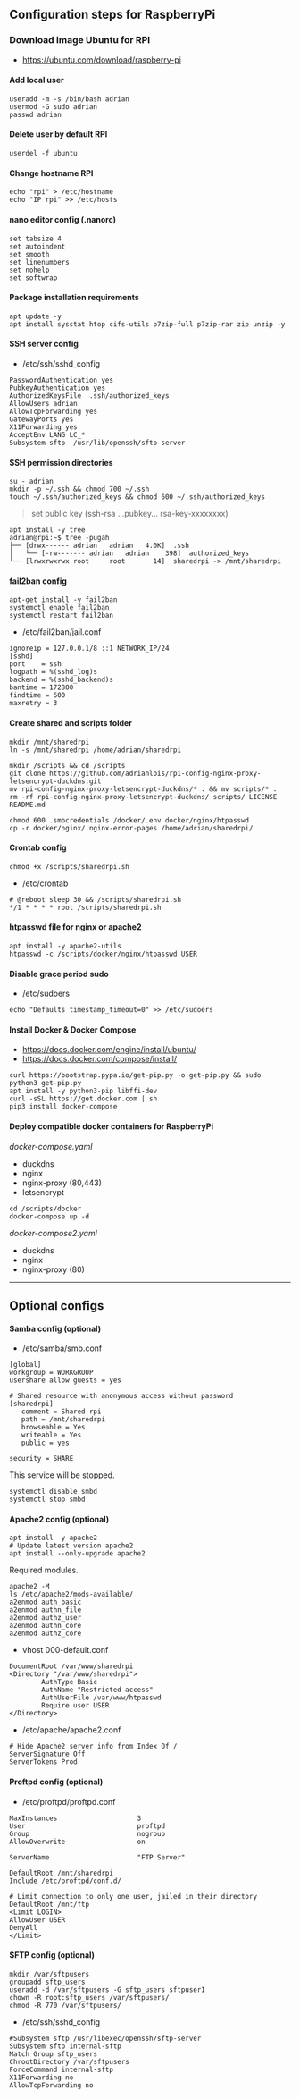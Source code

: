 ## Configuration steps for RaspberryPi

### Download image Ubuntu for RPI
- https://ubuntu.com/download/raspberry-pi

#### Add local user
```
useradd -m -s /bin/bash adrian
usermod -G sudo adrian
passwd adrian
```
#### Delete user by default RPI
```
userdel -f ubuntu
```
#### Change hostname RPI
```
echo "rpi" > /etc/hostname
echo "IP rpi" >> /etc/hosts
```

#### nano editor config (.nanorc)
```
set tabsize 4
set autoindent
set smooth
set linenumbers
set nohelp
set softwrap
```

#### Package installation requirements
```
apt update -y
apt install sysstat htop cifs-utils p7zip-full p7zip-rar zip unzip -y
```

#### SSH server config
- /etc/ssh/sshd_config
```
PasswordAuthentication yes
PubkeyAuthentication yes
AuthorizedKeysFile  .ssh/authorized_keys
AllowUsers adrian
AllowTcpForwarding yes
GatewayPorts yes
X11Forwarding yes
AcceptEnv LANG LC_*
Subsystem sftp  /usr/lib/openssh/sftp-server
```

#### SSH permission directories
```
su - adrian
mkdir -p ~/.ssh && chmod 700 ~/.ssh
touch ~/.ssh/authorized_keys && chmod 600 ~/.ssh/authorized_keys
```
> set public key (ssh-rsa ...pubkey... rsa-key-xxxxxxxx)
```
apt install -y tree
adrian@rpi:~$ tree -pugah
├── [drwx------ adrian   adrian   4.0K]  .ssh
│   └── [-rw------- adrian   adrian    398]  authorized_keys
└── [lrwxrwxrwx root     root       14]  sharedrpi -> /mnt/sharedrpi
```

#### fail2ban config
```
apt-get install -y fail2ban
systemctl enable fail2ban
systemctl restart fail2ban
```
- /etc/fail2ban/jail.conf
```
ignoreip = 127.0.0.1/8 ::1 NETWORK_IP/24
[sshd]
port    = ssh
logpath = %(sshd_log)s
backend = %(sshd_backend)s
bantime = 172800
findtime = 600
maxretry = 3
```

#### Create shared and scripts folder
```
mkdir /mnt/sharedrpi
ln -s /mnt/sharedrpi /home/adrian/sharedrpi

mkdir /scripts && cd /scripts
git clone https://github.com/adrianlois/rpi-config-nginx-proxy-letsencrypt-duckdns.git
mv rpi-config-nginx-proxy-letsencrypt-duckdns/* . && mv scripts/* .
rm -rf rpi-config-nginx-proxy-letsencrypt-duckdns/ scripts/ LICENSE README.md

chmod 600 .smbcredentials /docker/.env docker/nginx/htpasswd
cp -r docker/nginx/.nginx-error-pages /home/adrian/sharedrpi/
```

#### Crontab config
```
chmod +x /scripts/sharedrpi.sh
```
- /etc/crontab
```
# @reboot sleep 30 && /scripts/sharedrpi.sh
*/1 * * * * root /scripts/sharedrpi.sh
```

#### htpasswd file for nginx or apache2
```
apt install -y apache2-utils
htpasswd -c /scripts/docker/nginx/htpasswd USER
```

#### Disable grace period sudo
- /etc/sudoers
```
echo "Defaults timestamp_timeout=0" >> /etc/sudoers
```

#### Install Docker & Docker Compose
- https://docs.docker.com/engine/install/ubuntu/
- https://docs.docker.com/compose/install/
```
curl https://bootstrap.pypa.io/get-pip.py -o get-pip.py && sudo python3 get-pip.py
apt install -y python3-pip libffi-dev
curl -sSL https://get.docker.com | sh
pip3 install docker-compose
```

#### Deploy compatible docker containers for RaspberryPi

*docker-compose.yaml*
- duckdns
- nginx
- nginx-proxy (80,443)
- letsencrypt
```
cd /scripts/docker
docker-compose up -d
```

*docker-compose2.yaml*
- duckdns
- nginx
- nginx-proxy (80)

---
## Optional configs

#### Samba config (optional)
- /etc/samba/smb.conf
```
[global]
workgroup = WORKGROUP
usershare allow guests = yes

# Shared resource with anonymous access without password
[sharedrpi]
   comment = Shared rpi
   path = /mnt/sharedrpi
   browseable = Yes
   writeable = Yes
   public = yes

security = SHARE
```
This service will be stopped.
```
systemctl disable smbd
systemctl stop smbd
```

#### Apache2 config (optional)
```
apt install -y apache2
# Update latest version apache2
apt install --only-upgrade apache2
```

Required modules.
```
apache2 -M
ls /etc/apache2/mods-available/
a2enmod auth_basic
a2enmod authn_file
a2enmod authz_user
a2enmod authn_core
a2enmod authz_core
```
- vhost 000-default.conf
```
DocumentRoot /var/www/sharedrpi
<Directory "/var/www/sharedrpi">
        AuthType Basic
        AuthName "Restricted access"
        AuthUserFile /var/www/htpasswd
        Require user USER
</Directory>
```
- /etc/apache/apache2.conf
```
# Hide Apache2 server info from Index Of /
ServerSignature Off
ServerTokens Prod
```

#### Proftpd config (optional)
- /etc/proftpd/proftpd.conf
```
MaxInstances                    3
User                            proftpd
Group                           nogroup
AllowOverwrite                  on

ServerName                      "FTP Server"

DefaultRoot /mnt/sharedrpi
Include /etc/proftpd/conf.d/

# Limit connection to only one user, jailed in their directory
DefaultRoot /mnt/ftp
<Limit LOGIN>
AllowUser USER
DenyAll
</Limit>
```

#### SFTP config (optional)
```
mkdir /var/sftpusers
groupadd sftp_users
useradd -d /var/sftpusers -G sftp_users sftpuser1
chown -R root:sftp_users /var/sftpusers/
chmod -R 770 /var/sftpusers/
```

- /etc/ssh/sshd_config
```
#Subsystem sftp /usr/libexec/openssh/sftp-server
Subsystem sftp internal-sftp
Match Group sftp_users
ChrootDirectory /var/sftpusers
ForceCommand internal-sftp
X11Forwarding no
AllowTcpForwarding no
```
